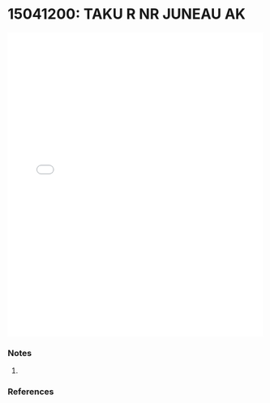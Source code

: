 # 15041200: TAKU R NR JUNEAU AK

<iframe src="/distribution_estimation/_static/stations/15041200_fdc.html" width="100%" height="600" frameborder="0"></iframe>

### Notes
1. 

### References

